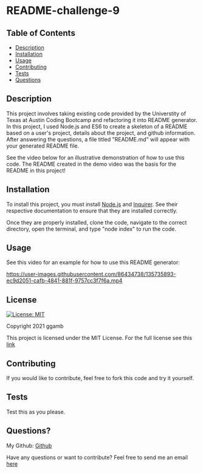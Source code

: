 # README-challenge-9
## Table of Contents
* [Description](#description)
* [Installation](#installation)
* [Usage](#usage)
* [Contributing](#contributing)
* [Tests](#tests)
* [Questions](#questions)

## Description
This project involves taking existing code provided by the Universtity of Texas at Austin Coding Bootcamp and refactoring it into README generator. In this project, I used Node.js and ES6 to create a skeleton of a README based on a user's project, details about the project, and github information. After answering the questions, a file titled "README.md" will appear with your generated README file.

See the video below for an illustrative demonstration of how to use this code. The README created in the demo video was the basis for the README in this project!

## Installation
To install this project, you must install [Node.js](https://nodejs.org/en/) and [Inquirer](https://www.npmjs.com/package/inquirer). See their respective documentation to ensure that they are installed correctly.

Once they are properly installed, clone the code, navigate to the correct directory, open the terminal, and type "node index" to run the code.

## Usage
See this video for an example for how to use this README generator:

https://user-images.githubusercontent.com/86434738/135735893-ec9d2051-cafb-4841-881f-9757cc3f7f6a.mp4

## License
[![License: MIT](https://img.shields.io/badge/License-MIT-red.svg)](https://opensource.org/licenses/MIT)

Copyright 2021 ggamb

This project is licensed under the MIT License. For the full license see this [link](https://opensource.org/licenses/MIT)

## Contributing

If you would like to contribute, feel free to fork this code and try it yourself.

## Tests
Test this as you please.

## Questions?
My Github: [Github](https://github.com/ggamb)

Have any questions or want to contribute? Feel free to send me an email [here](redacted@gmail.com)
